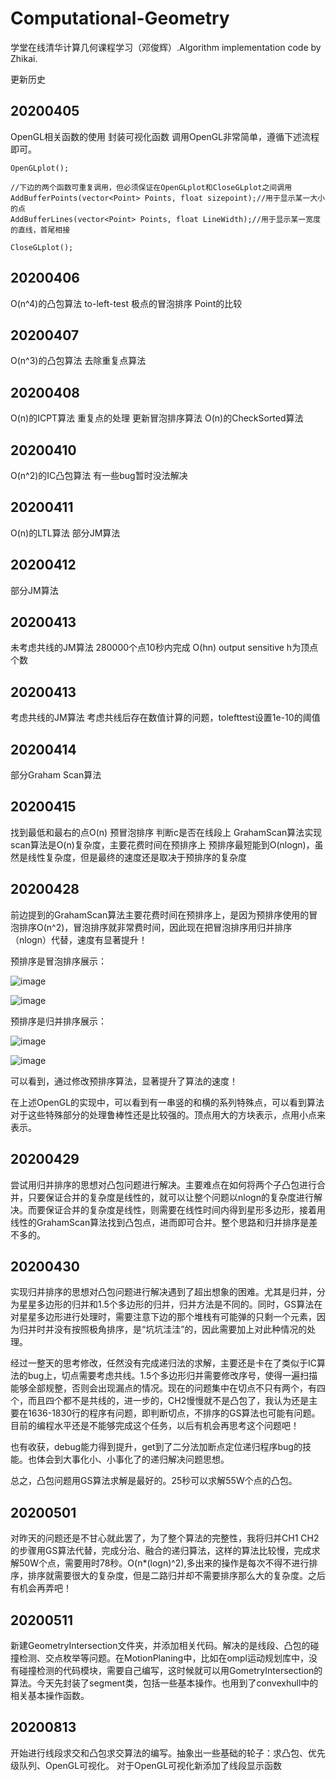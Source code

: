 # Computational-Geometry
  学堂在线清华计算几何课程学习（邓俊辉）.Algorithm implementation code by Zhikai.

更新历史

## 20200405 
  OpenGL相关函数的使用 封装可视化函数
调用OpenGL非常简单，遵循下述流程即可。
```
OpenGLplot();
```
```
//下边的两个函数可重复调用，但必须保证在OpenGLplot和CloseGLplot之间调用
AddBufferPoints(vector<Point> Points, float sizepoint);//用于显示某一大小的点
AddBufferLines(vector<Point> Points, float LineWidth);//用于显示某一宽度的直线，首尾相接
```
```
CloseGLplot();
```

## 20200406 
  O(n^4)的凸包算法 to-left-test 极点的冒泡排序 Point的比较

## 20200407 
  O(n^3)的凸包算法 去除重复点算法

## 20200408 
  O(n)的ICPT算法 重复点的处理 更新冒泡排序算法 O(n)的CheckSorted算法

## 20200410 
  O(n^2)的IC凸包算法 有一些bug暂时没法解决

## 20200411 
  O(n)的LTL算法 部分JM算法

## 20200412 
  部分JM算法

## 20200413 
  未考虑共线的JM算法 280000个点10秒内完成 O(hn) output sensitive h为顶点个数

## 20200413 
  考虑共线的JM算法 考虑共线后存在数值计算的问题，tolefttest设置1e-10的阈值

## 20200414 
  部分Graham Scan算法

## 20200415 
  找到最低和最右的点O(n) 预冒泡排序 判断c是否在线段上 GrahamScan算法实现scan算法是O(n)复杂度，主要花费时间在预排序上 预排序最短能到O(nlogn)，虽然是线性复杂度，但是最终的速度还是取决于预排序的复杂度

## 20200428 
  前边提到的GrahamScan算法主要花费时间在预排序上，是因为预排序使用的冒泡排序O(n^2)，冒泡排序就非常费时间，因此现在把冒泡排序用归并排序（nlogn）代替，速度有显著提升！

  预排序是冒泡排序展示：

![image](https://github.com/Robotics-Zhikai/Computational-Geometry/blob/master/image/3.png)

![image](https://github.com/Robotics-Zhikai/Computational-Geometry/blob/master/image/4.png)

  预排序是归并排序展示：

![image](https://github.com/Robotics-Zhikai/Computational-Geometry/blob/master/image/1.png)

![image](https://github.com/Robotics-Zhikai/Computational-Geometry/blob/master/image/2.png)

  可以看到，通过修改预排序算法，显著提升了算法的速度！

  在上述OpenGL的实现中，可以看到有一串竖的和横的系列特殊点，可以看到算法对于这些特殊部分的处理鲁棒性还是比较强的。顶点用大的方块表示，点用小点来表示。

## 20200429 
  尝试用归并排序的思想对凸包问题进行解决。主要难点在如何将两个子凸包进行合并，只要保证合并的复杂度是线性的，就可以让整个问题以nlogn的复杂度进行解决。而要保证合并的复杂度是线性，则需要在线性时间内得到星形多边形，接着用线性的GrahamScan算法找到凸包点，进而即可合并。整个思路和归并排序是差不多的。

## 20200430 
  实现归并排序的思想对凸包问题进行解决遇到了超出想象的困难。尤其是归并，分为星星多边形的归并和1.5个多边形的归并，归并方法是不同的。同时，GS算法在对星星多边形进行处理时，需要注意下边的那个堆栈有可能弹的只剩一个元素，因为归并时并没有按照极角排序，是“坑坑洼洼”的，因此需要加上对此种情况的处理。

  经过一整天的思考修改，任然没有完成递归法的求解，主要还是卡在了类似于IC算法的bug上，切点需要考虑共线。1.5个多边形归并需要修改序号，使得一遍扫描能够全部规整，否则会出现漏点的情况。现在的问题集中在切点不只有两个，有四个，而且四个都不是共线的，进一步的，CH2慢慢就不是凸包了，我认为还是主要在1636-1830行的程序有问题，即判断切点，不排序的GS算法也可能有问题。目前的编程水平还是不能够完成这个任务，以后有机会再思考这个问题吧！

  也有收获，debug能力得到提升，get到了二分法加断点定位递归程序bug的技能。也体会到大事化小、小事化了的递归解决问题思想。

  总之，凸包问题用GS算法求解是最好的。25秒可以求解55W个点的凸包。

## 20200501 
  对昨天的问题还是不甘心就此罢了，为了整个算法的完整性，我将归并CH1 CH2的步骤用GS算法代替，完成分治、融合的递归算法，这样的算法比较慢，完成求解50W个点，需要用时78秒。O(n*(logn)^2),多出来的操作是每次不得不进行排序，排序就需要很大的复杂度，但是二路归并却不需要排序那么大的复杂度。之后有机会再弄吧！

## 20200511 
  新建GeometryIntersection文件夹，并添加相关代码。解决的是线段、凸包的碰撞检测、交点枚举等问题。在MotionPlaning中，比如在ompl运动规划库中，没有碰撞检测的代码模块，需要自己编写，这时候就可以用GometryIntersection的算法。今天先封装了segment类，包括一些基本操作。也用到了convexhull中的相关基本操作函数。

## 20200813
  开始进行线段求交和凸包求交算法的编写。抽象出一些基础的轮子：求凸包、优先级队列、OpenGL可视化。
  对于OpenGL可视化新添加了线段显示函数